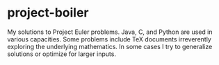 project-boiler
==============

My solutions to Project Euler problems. Java, C, and Python are used in various capacities. Some problems include TeX documents irreverently exploring the underlying mathematics. In some cases I try to generalize solutions or optimize for larger inputs.